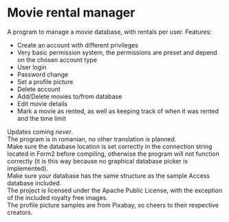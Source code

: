 # Movie rental manager
A program to manage a movie database, with rentals per user.
Features:
- Create an account with different privileges
- Very basic permission system, the permissions are preset and depend on the chosen account type
- User login
- Password change
- Set a profile picture
- Delete account
- Add/Delete movies to/from database
- Edit movie details
- Mark a movie as rented, as well as keeping track of when it was rented and the time limit

Updates coming *never*.  
The program is in romanian, no other translation is planned.  
Make sure the database location is set correctly in the connection string located in Form2 before compiling, otherwise the program will not function correctly (it is this way because no graphical database picker is implemented).  
Make sure your database has the same structure as the sample Access database included.  
The project is licensed under the Apache Public License, with the exception of the included royalty free images.  
The profile picture samples are from Pixabay, so cheers to their respective creators.
